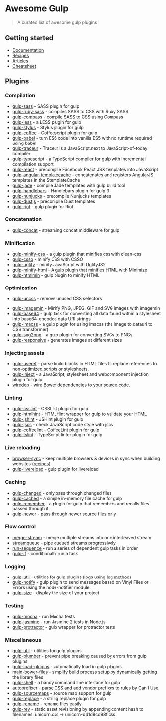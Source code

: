 # Awesome Gulp
> A curated list of awesome gulp plugins

## Getting started
* [Documentation](https://github.com/gulpjs/gulp/tree/master/docs)
* [Recipes](https://github.com/gulpjs/gulp/tree/master/docs/recipes#recipes)
* [Articles](https://github.com/gulpjs/gulp/tree/master/docs#articles)
* [Cheatsheet](https://github.com/osscafe/gulp-cheatsheet)

## Plugins
### Compilation
* [gulp-sass](https://github.com/dlmanning/gulp-sass) - SASS plugin for gulp
* [gulp-ruby-sass](https://github.com/sindresorhus/gulp-ruby-sass) - compiles SASS to CSS with Ruby SASS
* [gulp-compass](https://github.com/appleboy/gulp-compass) - compile SASS to CSS using Compass
* [gulp-less](https://github.com/plus3network/gulp-less) - a LESS plugin for gulp
* [gulp-stylus](https://github.com/stevelacy/gulp-stylus) - Stylus plugin for gulp
* [gulp-coffee](https://github.com/wearefractal/gulp-coffee) - Coffeescript plugin for gulp
* [gulp-babel](https://github.com/babel/gulp-babel) - turn ES6 code into vanilla ES5 with no runtime required using babel
* [gulp-traceur](https://github.com/sindresorhus/gulp-traceur) - Traceur is a JavaScript.next to JavaScript-of-today compiler
* [gulp-typescript](https://github.com/ivogabe/gulp-typescript) - a TypeScript compiler for gulp with incremental compilation support
* [gulp-react](https://github.com/sindresorhus/gulp-react) - precompile Facebook React JSX templates into JavaScript
* [gulp-angular-templatecache](https://github.com/miickel/gulp-angular-templatecache) - concatenates and registers AngularJS templates in the $templateCache
* [gulp-jade](https://github.com/phated/gulp-jade) - compile Jade templates with gulp build tool
* [gulp-handlebars](https://github.com/lazd/gulp-handlebars) - Handlebars plugin for gulp 3
* [gulp-nunjucks](https://github.com/sindresorhus/gulp-nunjucks) - precompile Nunjucks templates
* [gulp-dustjs](https://github.com/sindresorhus/gulp-dust) - precompile Dust templates
* [gulp-riot](https://github.com/e-jigsaw/gulp-riot) - gulp plugin for Riot

### Concatenation
* [gulp-concat](https://github.com/wearefractal/gulp-concat) - streaming concat middleware for gulp

### Minification
* [gulp-minify-css](https://github.com/murphydanger/gulp-minify-css) - a gulp plugin that minifies css with clean-css
* [gulp-csso](https://github.com/ben-eb/gulp-csso) - minify CSS with CSSO
* [gulp-uglify](https://github.com/terinjokes/gulp-uglify) - minify JavaScript with UglifyJS2
* [gulp-minify-html](https://github.com/murphydanger/gulp-minify-html) - A gulp plugin that minifies HTML with Minimize
* [gulp-htmlmin](https://github.com/jonschlinkert/gulp-htmlmin) - gulp plugin to minify HTML

### Optimization
* [gulp-uncss](https://github.com/ben-eb/gulp-uncss) - remove unused CSS selectors
<!-- Waiting for stable gulp-purifycss version -->
<!-- * [gulp-purifycss](https://github.com/purifycss/gulp-purifycss) - removed unused CSS with the gulp build tool -->
* [gulp-imagemin](https://github.com/sindresorhus/gulp-imagemin) - Minify PNG, JPEG, GIF and SVG images with imagemin
* [gulp-base64](https://github.com/Wenqer/gulp-base64) - gulp task for converting all data found within a stylesheet into base64-encoded data URI strings
* [gulp-imacss](https://github.com/akoenig/gulp-imacss) - a gulp plugin for using imacss (the image to datauri to CSS transformer)
* [gulp-svg2png](https://github.com/mahnunchik/gulp-responsive) - a gulp plugin for converting SVGs to PNGs
* [gulp-responsive](https://github.com/mahnunchik/gulp-responsive) - generates images at different sizes

### Injecting assets
* [gulp-useref](https://github.com/jonkemp/gulp-useref) - parse build blocks in HTML files to replace references to non-optimized scripts or stylesheets.
* [gulp-inject](https://github.com/klei/gulp-inject) - a JavaScript, stylesheet and webcomponent injection plugin for gulp
* [wiredep](https://github.com/taptapship/wiredep) - wire Bower dependencies to your source code.

### Linting
* [gulp-csslint](https://www.npmjs.com/package/gulp-csslint) - CSSLint plugin for gulp
* [gulp-htmlhint](https://github.com/bezoerb/gulp-htmlhint) - HTMLHint wrapper for gulp to validate your HTML
* [gulp-jshint](https://github.com/spalger/gulp-jshint) - JSHint plugin for gulp
* [gulp-jscs](https://github.com/jscs-dev/gulp-jscs) - check JavaScript code style with jscs
* [gulp-coffeelint](https://github.com/janraasch/gulp-coffeelint) - CoffeeLint plugin for gulp
* [gulp-tslint](https://github.com/panuhorsmalahti/gulp-tslint) - TypeScript linter plugin for gulp

### Live reloading
* [browser-sync](https://github.com/BrowserSync/browser-sync) - keep multiple browsers & devices in sync when building websites ([recipes](https://github.com/BrowserSync/gulp-browser-sync))
* [gulp-livereload](https://github.com/vohof/gulp-livereload) - gulp plugin for livereload

### Caching
* [gulp-changed](https://github.com/sindresorhus/gulp-changed) - only pass through changed files
* [gulp-cached](https://github.com/wearefractal/gulp-cached) - a simple in-memory file cache for gulp
* [gulp-remember](https://github.com/ahaurw01/gulp-remember) - a plugin for gulp that remembers and recalls files passed through it
* [gulp-newer](https://github.com/tschaub/gulp-newer) - pass through newer source files only

### Flow control
* [merge-stream](https://github.com/grncdr/merge-stream) - merge multiple streams into one interleaved stream
* [streamqueue](https://github.com/nfroidure/StreamQueue) - pipe queued streams progressively
* [run-sequence](https://github.com/OverZealous/run-sequence) - run a series of dependent gulp tasks in order
* [gulp-if](https://github.com/robrich/gulp-if) - conditionally run a task

### Logging
* [gulp-util](https://github.com/gulpjs/gulp-util) - utilities for gulp plugins (logs using [log method](https://github.com/gulpjs/gulp-util#logmsg))
* [gulp-notify](https://github.com/mikaelbr/gulp-notify) - gulp plugin to send messages based on Vinyl Files or Errors using the node-notifier module
* [gulp-size](https://github.com/sindresorhus/gulp-size) - display the size of your project

### Testing
* [gulp-mocha](https://github.com/sindresorhus/gulp-mocha) - run Mocha tests
* [gulp-jasmine](https://github.com/sindresorhus/gulp-jasmine) - run Jasmine 2 tests in Node.js
* [gulp-protractor](https://github.com/mllrsohn/gulp-protractor) - gulp wrapper for protractor tests

### Miscellaneous
* [gulp-util](https://github.com/gulpjs/gulp-util) - utilities for gulp plugins
* [gulp-plumber](https://github.com/floatdrop/gulp-plumber) - prevent pipe breaking caused by errors from gulp plugins
* [gulp-load-plugins](https://github.com/jackfranklin/gulp-load-plugins) - automatically load in gulp plugins
* [main-bower-files](https://github.com/ck86/main-bower-files) -  simplify build process setup by dynamically getting the library files
* [gulp-shell](https://github.com/sun-zheng-an/gulp-shell) - a handy command line interface for gulp
* [autoprefixer](https://github.com/postcss/autoprefixer) - parse CSS and add vendor prefixes to rules by Can I Use
* [gulp-sourcemaps](https://github.com/floridoo/gulp-sourcemaps) - source map support for gulp
* [gulp-replace](https://github.com/lazd/gulp-replace) - a string replace plugin for gulp
* [gulp-rename](https://github.com/hparra/gulp-rename) - rename files easily
* [gulp-rev](https://github.com/sindresorhus/gulp-rev) - static asset revisioning by appending content hash to filenames: unicorn.css → unicorn-d41d8cd98f.css
